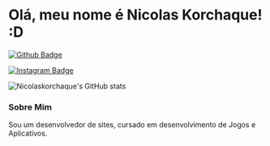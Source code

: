 # Olá, meu nome é Nicolas Korchaque! :D

[![Github Badge](https://img.shields.io/badge/-Github-000?style=flat-square&logo=Github&logoColor=white&link=https://github.com/nicolaskorchaque)](https://github.com/nicolaskorchaque)

[![Instagram Badge](https://simpleicons.org/icons/instagram.svg)](https://www.instagram.com/nicolaskorchaque)

![Nicolaskorchaque's GitHub stats](https://github-readme-stats.vercel.app/api?username=nicolaskorchaque&show_icons=true&theme=transparent)


### Sobre Mim
Sou um desenvolvedor de sites, cursado em desenvolvimento de Jogos e Aplicativos.
